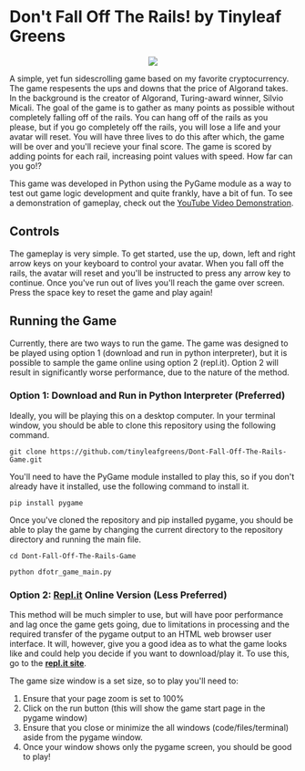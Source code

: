# Don't Fall Off The Rails! by Tinyleaf Greens #

<p align="center">
  <img src="https://user-images.githubusercontent.com/87482570/168091209-bbfac212-a413-4e03-84b6-c7dada0cef1b.jpg"/>
</p>

A simple, yet fun sidescrolling game based on my favorite cryptocurrency. The game respesents the ups and downs that the price of Algorand takes. In the background is the creator of Algorand, Turing-award winner, Silvio Micali. The goal of the game is to gather as many points as possible without completely falling off of the rails. You can hang off of the rails as you please, but if you go completely off the rails, you will lose a life and your avatar will reset. You will have three lives to do this after which, the game will be over and you'll recieve your final score. The game is scored by adding points for each rail, increasing point values with speed. How far can you go!?

This game was developed in Python using the PyGame module as a way to test out game logic development and quite frankly, have a bit of fun. To see a demonstration of gameplay, check out the [YouTube Video Demonstration](https://youtu.be/WH5CTayH5zc "YouTube Video Demo Link").

## Controls ##
The gameplay is very simple. To get started, use the up, down, left and right arrow keys on your keyboard to control your avatar. When you fall off the rails, the avatar will reset and you'll be instructed to press any arrow key to continue. Once you've run out of lives you'll reach the game over screen. Press the space key to reset the game and play again!

## Running the Game ##

Currently, there are two ways to run the game. The game was designed to be played using option 1 (download and run in python interpreter), but it is possible to sample the game online using option 2 (repl.it). Option 2 will result in significantly worse performance, due to the nature of the method.

### Option 1: Download and Run in Python Interpreter (Preferred) ###

Ideally, you will be playing this on a desktop computer. In your terminal window, you should be able to clone this repository using the following command.

`git clone https://github.com/tinyleafgreens/Dont-Fall-Off-The-Rails-Game.git`

You'll need to have the PyGame module installed to play this, so if you don't already have it installed, use the following command to install it.

`pip install pygame`

Once you've cloned the repository and pip installed pygame, you should be able to play the game by changing the current directory to the repository directory and running the main file.

`cd Dont-Fall-Off-The-Rails-Game`

`python dfotr_game_main.py`

### Option 2: [Repl.it](https://replit.com/@tinyleafgreens/DontFallOffTheRailsGame#main.py "repl.it link") Online Version (Less Preferred) ###

This method will be much simpler to use, but will have poor performance and lag once the game gets going, due to limitations in processing and the required transfer of the pygame output to an HTML web browser user interface. It will, however, give you a good idea as to what the game looks like and could help you decide if you want to download/play it. To use this, go to the [**repl.it site**](https://replit.com/@tinyleafgreens/DontFallOffTheRailsGame#main.py "repl.it link"). 

The game size window is a set size, so to play you'll need to:
1. Ensure that your page zoom is set to 100% 
2. Click on the run button (this will show the game start page in the pygame window)
3. Ensure that you close or minimize the all windows (code/files/terminal) aside from the pygame window.
4. Once your window shows only the pygame screen, you should be good to play!
